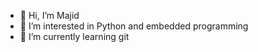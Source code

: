 - 👋 Hi, I’m Majid
- 👀 I’m interested in Python and embedded programming  
- 🌱 I’m currently learning git

<!---
Mahdlouei/Mahdlouei is a ✨ special ✨ repository because its `README.md` (this file) appears on your GitHub profile.
You can click the Preview link to take a look at your changes.
--->
